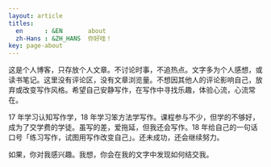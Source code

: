 ```yaml
---
layout: article
titles:
  en      : &EN       about
  zh-Hans : &ZH_HANS  你好哇！
key: page-about
---
```


这是个人博客，只存放个人文章。不讨论时事，不追热点。文字多为个人感想，或读书笔记。这里没有评论区，没有文章浏览量。不想因其他人的评论影响自己，放弃或改变写作风格。希望自己安静写作，在写作中寻找乐趣，体验心流，心流常在。

17 年学习认知写作学，18 年学习笨方法学写作。课程参与不少，但学的不够好，成为了交学费的学徒。虽写的差，爱拖延，但我还会写作。18 年给自己的一句话口号「练习写作，试图用写作改变自己」。还未成功，还会继续努力。

如果，你对我感兴趣。我想，你会在我的文字中发现如何结交我。
